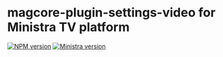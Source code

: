 # magcore-plugin-settings-video for Ministra TV platform

[![NPM version](https://img.shields.io/npm/v/magcore-plugin-settings-video.svg?style=flat-square)](https://www.npmjs.com/package/magcore-plugin-settings-video)
[![Ministra version](https://img.shields.io/badge/Ministra-5.6.0-%23532560.svg?style=flat-square)](https://ministra.com)
